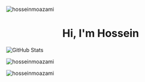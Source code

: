 <p align="left"> <img src="https://komarev.com/ghpvc/?username=hosseinmoazami&label=Profile%20views&color=0e75b6&style=flat" alt="hosseinmoazami" /> </p>

<h1 align="center">Hi, I'm Hossein</h1>

![GitHub Stats](https://gh-readme-profile.vercel.app/api?username=hosseinmoazami&theme=default)

<p><img align="center" src="https://github-readme-streak-stats.herokuapp.com/?user=hosseinmoazami&" alt="hosseinmoazami" /></p>

<p><img align="left" src="https://github-readme-stats.vercel.app/api/top-langs?username=hosseinmoazami&show_icons=true&locale=en&layout=compact" alt="hosseinmoazami" /></p>
